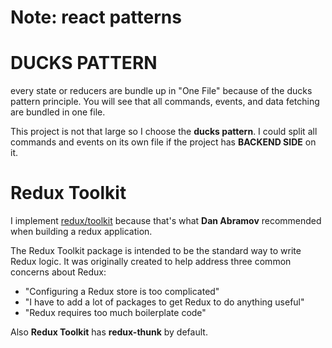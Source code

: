 # Note: react patterns

# DUCKS PATTERN

every state or reducers are bundle up in "One File" because of the ducks pattern principle. You will see that all commands, events, and data fetching are bundled in one file.

This project is not that large so I choose the **ducks pattern**. I could split all commands and events on its own file if the project has **BACKEND SIDE** on it.

# Redux Toolkit

I implement [redux/toolkit](https://redux-toolkit.js.org/) because that's what **Dan Abramov** recommended when building a redux application.

The Redux Toolkit package is intended to be the standard way to write Redux logic. It was originally created to help address three common concerns about Redux:

- "Configuring a Redux store is too complicated"
- "I have to add a lot of packages to get Redux to do anything useful"
- "Redux requires too much boilerplate code"

Also **Redux Toolkit** has **redux-thunk** by default.
